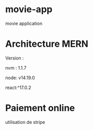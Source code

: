 # movie-app
movie application

# Architecture MERN
 Version :
 
 nvm : 1.1.7
 
 node: v14.19.0
 
 react:^17.0.2
 
 # Paiement online
 utilisation de stripe
 
 
